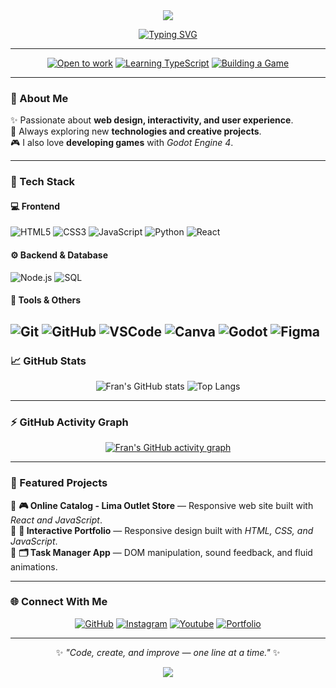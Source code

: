 <div align="center">

<img src="https://capsule-render.vercel.app/api?type=waving&color=70A5FD&height=180&section=header&text=CodeFran%20👨‍💻&fontSize=50&fontColor=ffffff&animation=fadeIn&fontAlignY=35"/>

[![Typing SVG](https://readme-typing-svg.demolab.com?font=Fira+Code&weight=600&size=25&duration=3000&pause=1000&color=70A5FD&center=true&vCenter=true&width=600&lines=💡+Web+Developer;🎮+Game+Developer;🚀+Tech+Enthusiast;📚+Always+Learning)](https://github.com/mfrann)

---

[![Open to work](https://img.shields.io/badge/Open_to_work-70A5FD?style=for-the-badge&logo=github&logoColor=white)](https://github.com/mfrann)
[![Learning TypeScript](https://img.shields.io/badge/Learning-TypeScript-3178C6?style=for-the-badge&logo=typescript&logoColor=white)](https://github.com/mfrann)
[![Building a Game](https://img.shields.io/badge/Building-a%20Game-478CBF?style=for-the-badge&logo=godot-engine&logoColor=white)](https://github.com/mfrann)

</div>

---

### 🌙 About Me  
✨ Passionate about **web design, interactivity, and user experience**.  
🚀 Always exploring new **technologies and creative projects**.  
🎮 I also love **developing games** with *Godot Engine 4*.

---

### 🧠 Tech Stack  

#### 💻 Frontend  
![HTML5](https://img.shields.io/badge/HTML5-%23E34F26.svg?style=for-the-badge&logo=html5&logoColor=white)
![CSS3](https://img.shields.io/badge/CSS3-%231572B6.svg?style=for-the-badge&logo=css3&logoColor=white)
![JavaScript](https://img.shields.io/badge/JavaScript-%23F7DF1E.svg?style=for-the-badge&logo=javascript&logoColor=black)
![Python](https://img.shields.io/badge/Python-%2306B6D4.svg?style=for-the-badge&logo=python&logoColor=white)
![React](https://img.shields.io/badge/React-%2320232A.svg?style=for-the-badge&logo=react&logoColor=%2361DAFB)

#### ⚙️ Backend & Database  
![Node.js](https://img.shields.io/badge/Node.js-%23339933.svg?style=for-the-badge&logo=node.js&logoColor=white)
![SQL](https://img.shields.io/badge/SQL-%23339933.svg?style=for-the-badge&logo=sql&logoColor=white)

#### 🧩 Tools & Others  
![Git](https://img.shields.io/badge/Git-%23F05032.svg?style=for-the-badge&logo=git&logoColor=white)
![GitHub](https://img.shields.io/badge/GitHub-%23181717.svg?style=for-the-badge&logo=github&logoColor=white)
![VSCode](https://img.shields.io/badge/VSCode-%23007ACC.svg?style=for-the-badge&logo=visual-studio-code&logoColor=white)
![Canva](https://img.shields.io/badge/Canva-%2300C4CC.svg?style=for-the-badge&logo=canva&logoColor=white)
![Godot](https://img.shields.io/badge/Godot-%23478CBF.svg?style=for-the-badge&logo=godot-engine&logoColor=white)
![Figma](https://img.shields.io/badge/Figma-%23478CBF.svg?style=for-the-badge&logo=figma&logoColor=white)
---

### 📈 GitHub Stats  

<div align="center">

![Fran's GitHub stats](https://github-readme-stats.vercel.app/api?username=mfrann&show_icons=true&theme=tokyonight&hide_border=true&bg_color=0D1117&title_color=70A5FD&icon_color=70A5FD)
![Top Langs](https://github-readme-stats.vercel.app/api/top-langs/?username=mfrann&layout=compact&theme=tokyonight&hide_border=true&bg_color=0D1117)

</div>

---

### ⚡ GitHub Activity Graph  

<div align="center">

[![Fran's GitHub activity graph](https://github-readme-activity-graph.vercel.app/graph?username=mfrann&bg_color=0d1117&color=70A5FD&line=70A5FD&point=ffffff&area=true&hide_border=true)](https://github.com/mfrann)

</div>

---

### 🚀 Featured Projects  

🔹 **🎮 Online Catalog - Lima Outlet Store** — Responsive web site built with *React and JavaScript*.  
🔹 **🧭 Interactive Portfolio** — Responsive design built with *HTML, CSS, and JavaScript*.  
🔹 **🗂️ Task Manager App** — DOM manipulation, sound feedback, and fluid animations.  


---

### 🌐 Connect With Me  

<div align="center">

[![GitHub](https://img.shields.io/badge/GitHub-mfrann-181717?style=for-the-badge&logo=github)](https://github.com/mfrann)
[![Instagram](https://img.shields.io/badge/Instagram-Follow-blue?style=for-the-badge&logo=instagram)](https://instagram.com/_mfrann)
[![Youtube](https://img.shields.io/badge/Youtube-Follow-blue?style=for-the-badge&logo=youtube)](https://www.youtube.com/@mfrann)
[![Portfolio](https://img.shields.io/badge/Portfolio-Visit-orange?style=for-the-badge&logo=firefox)](https://mfrann.netlify.app/)

</div>

---

<div align="center">

✨ *"Code, create, and improve — one line at a time."* ✨  

<img src="https://capsule-render.vercel.app/api?type=waving&color=70A5FD&height=100&section=footer"/>

</div>

